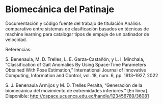 # Biomecánica del Patinaje
Documentación y código fuente del trabajo de titulación Análisis comparativo entre sistemas de clasificación basados en técnicas de machine learning para catalogar tipos de empuje de un patinador de velocidad.

Referencias:

S. Benenaula, M. D. Trelles, L. E. Garza-Castañón, y L. I. Minchala, “Classification of Gait Anomalies By Using Space-Time Parameters Obtained With Pose
Estimation,” International Journal of Innovative Computing, Information and Control, vol. 18, num. 6, pp. 1913–1927, 2022

S. J. Benenaula Armijos y M. D. Trelles Peralta, “Generación de la biomecánica del movimiento de extremidades inferiores.” [En línea]. Disponible:
http://dspace.ucuenca.edu.ec/handle/123456789/36081
